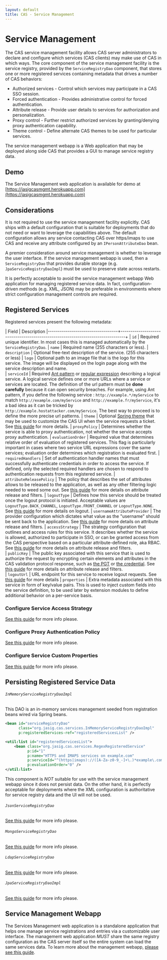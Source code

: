 ```yaml
---
layout: default
title: CAS - Service Management
---
```


# Service Management
The CAS service management facility allows CAS server administrators to declare and configure which services
(CAS clients) may make use of CAS in which ways. The core component of the service management facility is the
service registry, provided by the `ServiceRegistryDao` component, that stores one or more registered services
containing metadata that drives a number of CAS behaviors:

* Authorized services - Control which services may participate in a CAS SSO session.
* Forced authentication - Provides administrative control for forced authentication.
* Attribute release - Provide user details to services for authorization and personalization.
* Proxy control - Further restrict authorized services by granting/denying proxy authentication capability.
* Theme control - Define alternate CAS themes to be used for particular services.

The service management webapp is a Web application that may be deployed along side CAS that provides a GUI
to manage service registry data.


## Demo
The Service Management web application is available for demo at [https://jasigcasmgmt.herokuapp.com](https://jasigcasmgmt.herokuapp.com)

## Considerations
It is not required to use the service management facility explicitly. CAS ships with a default configuration that is
suitable for deployments that do not need or want to leverage the capabilities above. The default configuration allows
any service contacting CAS over https/imaps to use CAS and receive any attribute configured by an `IPersonAttributeDao`
bean.

A premier consideration around service management is whether to leverage the user interface. If the service management
webapp is used, then a `ServiceRegistryDao` that provides durable storage (e.g. `JpaServiceRegistryDaoImpl`) must be
used to preserve state across restarts.

It is perfectly acceptable to avoid the service management webapp Web application for managing registered service data.
In fact, configuration-driven methods (e.g. XML, JSON) may be preferable in environments where strict configuration
management controls are required.

## Registered Services

Registered services present the following metadata:

| Field                             | Description
|-----------------------------------+--------------------------------------------------------------------------------+
| `id`                              | Required unique identifier. In most cases this is managed automatically by the `ServiceRegistryDao`.
| `name`                            | Required name (255 characters or less).
| `description`                     | Optional free-text description of the service. (255 characters or less)
| `logo`                              | Optional path to an image file that is the logo for this service. The image will be displayed on the login page along with the service description and name.  
| `serviceId`                       | Required [Ant pattern](http://ant.apache.org/manual/dirtasks.html#patterns) or [regular expression](http://docs.oracle.com/javase/tutorial/essential/regex/) describing a logical service. A logical service defines one or more URLs where a service or services are located. The definition of the url pattern must be **done carefully** because it can open security breaches. For example, using Ant pattern, if you define the following service : `http://example.*/myService` to match `http://example.com/myService` and `http://example.fr/myService`, it's a bad idea as it can be tricked by `http://example.hostattacker.com/myService`. The best way to proceed is to define the more precise url patterns.
| `theme`                           | Optional [Spring theme](http://static.springsource.org/spring/docs/3.2.x/spring-framework-reference/html/mvc.html#mvc-themeresolver) that may be used to customize the CAS UI when the service requests a ticket. See [this guide](User-Interface-Customization.html) for more details.
| `proxyPolicy`                     | Determines whether the service is able to proxy authentication, not whether the service accepts proxy authentication.
| `evaluationOrder`                 | Required value that determines relative order of evaluation of registered services. This flag is particularly important in cases where two service URL expressions cover the same services; evaluation order determines which registration is evaluated first.
| `requiredHandlers`                | Set of authentication handler names that must successfully authenticate credentials in order to access the service. If defined, only the selected required handlers are chosen to respond to authentication requests from this registered service.
| `attributeReleasePolicy`          | The policy that describes the set of attributes allows to be released to the application, as well as any other filtering logic needed to weed some out. See [this guide](../integration/Attribute-Release.html) for more details on attribute release and filters.
| `logoutType`                      | Defines how this service should be treated once the logout protocol is initiated. Acceptable values are `LogoutType.BACK_CHANNEL`, `LogoutType.FRONT_CHANNEL` or `LogoutType.NONE`. See [this guide](Logout-Single-Signout.html) for more details on logout.
| `usernameAttributeProvider`       | The provider configuration which dictates what value as the "username" should be sent back to the application. See [this guide](../integration/Attribute-Release.html) for more details on attribute release and filters.
| `accessStrategy`                  | The strategy configuration that outlines and access rules for this service. It describes whether the service is allowed, authorized to participate in SSO, or can be granted access from the CAS perspective based on a particular attribute-defined role, aka RBAC. See [this guide](../integration/Attribute-Release.html) for more details on attribute release and filters.  
| `publicKey`                  		| The public key associated with this service that is used to authorize the request by encrypting certain elements and attributes in the CAS validation protocol response, such as [the PGT](Configuring-Proxy-Authentication.html) or [the credential](../integration/ClearPass.html). See [this guide](../integration/Attribute-Release.html) for more details on attribute release and filters.  
| `logoutUrl`                  		| URL endpoint for this service to receive logout requests. See [this guide](Logout-Single-Signout.html) for more details
| `properties`                  	| Extra metadata associated with this service in form of key/value pairs. This is used to inject custom fields into the service definition, to be used later by extension modules to define additional behavior on a per-service basis.

### Configure Service Access Strategy

[See this guide](Configuring-Service-Access-Strategy.html) for more info please.

### Configure Proxy Authentication Policy

[See this guide](Configuring-Service-Proxy-Policy.html) for more info please.

### Configure Service Custom Properties

[See this guide](Configuring-Service-Custom-Properties.html) for more info please.

## Persisting Registered Service Data

###### `InMemoryServiceRegistryDaoImpl`
This DAO is an in-memory services management seeded from registration beans wired via Spring beans.

```xml
<bean id="serviceRegistryDao"
      class="org.jasig.cas.services.InMemoryServiceRegistryDaoImpl"
      p:registeredServices-ref="registeredServicesList" />

<util:list id="registeredServicesList">
    <bean class="org.jasig.cas.services.RegexRegisteredService"
          p:id="1"
          p:name="HTTPS and IMAPS services on example.com"
          p:serviceId="^(https|imaps)://([A-Za-z0-9_-]+\.)*example\.com/.*"
          p:evaluationOrder="0" />
</util:list>

```

This component is _NOT_ suitable for use with the service management webapp since it does not persist data.
On the other hand, it is perfectly acceptable for deployments where the XML configuration is authoritative for
service registry data and the UI will not be used.

###### `JsonServiceRegistryDao`

[See this guide](JSON-Service-Management.html) for more info please.

###### `MongoServiceRegistryDao`

[See this guide](Mongo-Service-Management.html) for more info please.

###### `LdapServiceRegistryDao`

[See this guide](LDAP-Service-Management.html) for more info please.

###### `JpaServiceRegistryDaoImpl`

[See this guide](JPA-Service-Management.html) for more info please.

## Service Management Webapp
The Services Management web application is a standalone application that helps one manage service registrations and 
entries via a customizable user interface. The management web application *MUST* share the same registry configuration as
the CAS server itself so the entire system can load the same services data. To learn more about the management webapp,
[please see this guide](Installing-ServicesMgmt-Webapp.html).

